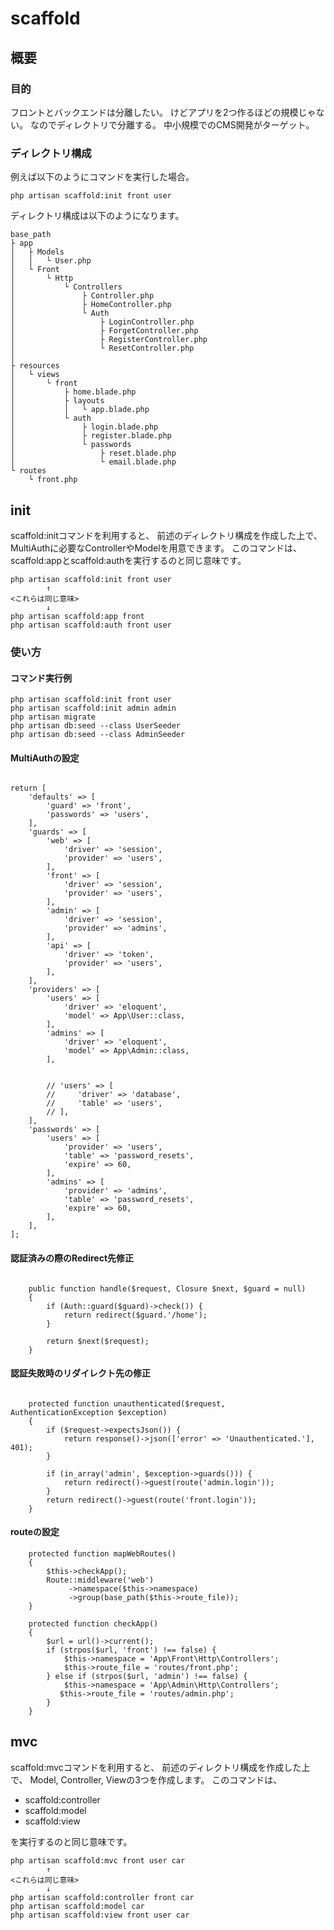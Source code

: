 # scaffold

## 概要

### 目的
フロントとバックエンドは分離したい。
けどアプリを2つ作るほどの規模じゃない。
なのでディレクトリで分離する。
中小規模でのCMS開発がターゲット。

### ディレクトリ構成
例えば以下のようにコマンドを実行した場合。
```
php artisan scaffold:init front user
```
ディレクトリ構成は以下のようになります。
```
base_path
├ app
│   ├ Models
│   │   └ User.php  
│   └ Front
│       └ Http
│           └ Controllers
│               ├ Controller.php
│               ├ HomeController.php
│               └ Auth
│                   ├ LoginController.php
│                   ├ ForgetController.php
│                   ├ RegisterController.php
│                   └ ResetController.php
│
├ resources
│   └ views
│       └ front
│           ├ home.blade.php
│           ├ layouts
│           │   └ app.blade.php
│           └ auth  
│               ├ login.blade.php
│               ├ register.blade.php
│               └ passwords
│                   ├ reset.blade.php
│                   └ email.blade.php
└ routes
    └ front.php
```

## init 
scaffold:initコマンドを利用すると、
前述のディレクトリ構成を作成した上で、
MultiAuthに必要なControllerやModelを用意できます。
このコマンドは、scaffold:appとscaffold:authを実行するのと同じ意味です。
```
php artisan scaffold:init front user
        ↑
<これらは同じ意味>
        ↓
php artisan scaffold:app front
php artisan scaffold:auth front user
```

### 使い方

#### コマンド実行例
```
php artisan scaffold:init front user
php artisan scaffold:init admin admin
php artisan migrate
php artisan db:seed --class UserSeeder
php artisan db:seed --class AdminSeeder
```
#### MultiAuthの設定
``` config/auth.php

return [
    'defaults' => [
        'guard' => 'front',
        'passwords' => 'users',
    ],
    'guards' => [
        'web' => [
            'driver' => 'session',
            'provider' => 'users',
        ],  
        'front' => [
            'driver' => 'session',
            'provider' => 'users',
        ],  
        'admin' => [
            'driver' => 'session',
            'provider' => 'admins',
        ],
        'api' => [
            'driver' => 'token',
            'provider' => 'users',
        ],
    ],
    'providers' => [
        'users' => [
            'driver' => 'eloquent',
            'model' => App\User::class,
        ],
        'admins' => [
            'driver' => 'eloquent',
            'model' => App\Admin::class,
        ],


        // 'users' => [
        //     'driver' => 'database',
        //     'table' => 'users',
        // ],
    ],
    'passwords' => [
        'users' => [
            'provider' => 'users',
            'table' => 'password_resets',
            'expire' => 60,
        ],
        'admins' => [
            'provider' => 'admins',
            'table' => 'password_resets',
            'expire' => 60,
        ],
    ],
];

```
#### 認証済みの際のRedirect先修正
``` app/Http/Middleware/RedirectIfAuthenticated.php

    public function handle($request, Closure $next, $guard = null)
    {   
        if (Auth::guard($guard)->check()) {
            return redirect($guard.'/home');
        }   

        return $next($request);
    }   

```
#### 認証失敗時のリダイレクト先の修正
``` app/Exceptions/Handler.php

    protected function unauthenticated($request, AuthenticationException $exception)
    {   
        if ($request->expectsJson()) {
            return response()->json(['error' => 'Unauthenticated.'], 401);
        }   

        if (in_array('admin', $exception->guards())) {
            return redirect()->guest(route('admin.login'));
        }   
        return redirect()->guest(route('front.login'));
    } 

```
#### routeの設定
``` app/Providers/RouteServiceProvider.php
    protected function mapWebRoutes()
    {   
        $this->checkApp();
        Route::middleware('web')
             ->namespace($this->namespace)
             ->group(base_path($this->route_file));
    }   

    protected function checkApp()
    {   
        $url = url()->current();
        if (strpos($url, 'front') !== false) {
            $this->namespace = 'App\Front\Http\Controllers';
            $this->route_file = 'routes/front.php';
        } else if (strpos($url, 'admin') !== false) {
            $this->namespace = 'App\Admin\Http\Controllers';
           $this->route_file = 'routes/admin.php';
        }   
    }   
```

## mvc
scaffold:mvcコマンドを利用すると、
前述のディレクトリ構成を作成した上で、
Model, Controller, Viewの3つを作成します。
このコマンドは、

* scaffold:controller
* scaffold:model
* scaffold:view

を実行するのと同じ意味です。
```
php artisan scaffold:mvc front user car
        ↑
<これらは同じ意味>
        ↓
php artisan scaffold:controller front car
php artisan scaffold:model car
php artisan scaffold:view front user car
```



